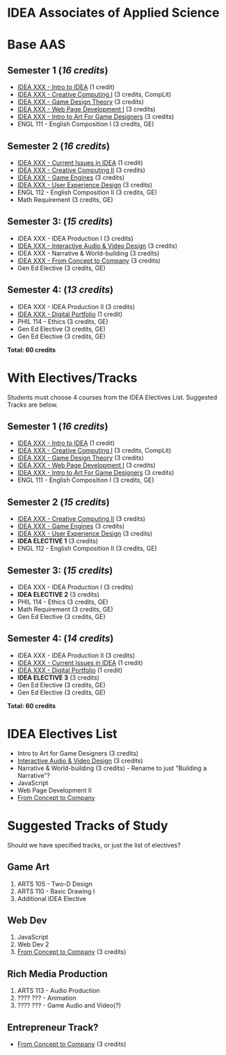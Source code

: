 # IDEA Associates of Applied Science

# Base AAS

## Semester 1 (*16 credits*)
* [IDEA XXX - Intro to IDEA](../classes/intro-to-idea.md) (1 credit)
* [IDEA XXX - Creative Computing I](../classes/creative-computing-i.md) (3 credits, CompLit)
* [IDEA XXX - Game Design Theory](../classes/game-design-theory.md) (3 credits)
* [IDEA XXX - Web Page Development I](../classes/web-page-development-i.md) (3 credits)
* [IDEA XXX - Intro to Art For Game Designers](../classes/intro-to-art-for-game-designers.md) (3 credits)
* ENGL 111 - English Composition I (3 credits, GE)

## Semester 2 (*16 credits*)
* [IDEA XXX - Current Issues in IDEA](../classes/current-issues-in-idea.md) (1 credit)
* [IDEA XXX - Creative Computing II](../classes/creative-computing-ii.md) (3 credits)
* [IDEA XXX - Game Engines](../classes/game-engines.md) (3 credits)
* [IDEA XXX - User Experience Design](../classes/user-experience-design.md) (3 credits)
* ENGL 112 - English Composition II (3 credits, GE)
* Math Requirement (3 credits, GE)

## Semester 3: (*15 credits*)
* IDEA XXX - IDEA Production I (3 credits)
* [IDEA XXX - Interactive Audio & Video Design](../classes/interactive-audio-video-design.md) (3 credits)
* IDEA XXX - Narrative & World-building (3 credits)
* [IDEA XXX - From Concept to Company](../classes/from-concept-to-company.md) (3 credits)
* Gen Ed Elective (3 credits, GE)

## Semester 4: (*13 credits*)
* IDEA XXX - IDEA Production II (3 credits)
* [IDEA XXX - Digital Portfolio](../classes/digital-portfolio.md) (1 credit)
* PHIL 114 - Ethics (3 credits, GE)
* Gen Ed Elective (3 credits, GE)
* Gen Ed Elective (3 credits, GE)

**Total: 60 credits**


# With Electives/Tracks

Students must choose 4 courses from the IDEA Electives List. Suggested Tracks are below.

## Semester 1 (*16 credits*)
* [IDEA XXX - Intro to IDEA](../classes/intro-to-idea.md) (1 credit)
* [IDEA XXX - Creative Computing I](../classes/creative-computing-i.md) (3 credits, CompLit)
* [IDEA XXX - Game Design Theory](../classes/game-design-theory.md) (3 credits)
* [IDEA XXX - Web Page Development I](../classes/web-page-development-i.md) (3 credits)
* [IDEA XXX - Intro to Art For Game Designers](../classes/intro-to-art-for-game-designers.md) (3 credits)
* ENGL 111 - English Composition I (3 credits, GE)

## Semester 2 (*15 credits*)
* [IDEA XXX - Creative Computing II](../classes/creative-computing-ii.md) (3 credits)
* [IDEA XXX - Game Engines](../classes/game-engines.md) (3 credits)
* [IDEA XXX - User Experience Design](../classes/user-experience-design.md) (3 credits)
* **IDEA ELECTIVE 1** (3 credits)
* ENGL 112 - English Composition II (3 credits, GE)

## Semester 3: (*15 credits*)
* IDEA XXX - IDEA Production I (3 credits)
* **IDEA ELECTIVE 2** (3 credits)
* PHIL 114 - Ethics (3 credits, GE)
* Math Requirement (3 credits, GE)
* Gen Ed Elective (3 credits, GE)

## Semester 4: (*14 credits*)
* IDEA XXX - IDEA Production II (3 credits)
* [IDEA XXX - Current Issues in IDEA](../classes/current-issues-in-idea.md) (1 credit)
* [IDEA XXX - Digital Portfolio](../classes/digital-portfolio.md) (1 credit)
* **IDEA ELECTIVE 3** (3 credits)
* Gen Ed Elective (3 credits, GE)
* Gen Ed Elective (3 credits, GE)

**Total: 60 credits**


# IDEA Electives List

* Intro to Art for Game Designers (3 credits)
* [Interactive Audio & Video Design](../classes/interactive-audio-video-design.md) (3 credits)
* Narrative & World-building (3 credits)  - Rename to just "Building a Narrative"?
* JavaScript
* Web Page Development II
* [From Concept to Company](../classes/from-concept-to-company.md)


# Suggested Tracks of Study

Should we have specified tracks, or just the list of electives?

## Game Art
1. ARTS 105 - Two-D Design
1. ARTS 110 - Basic Drawing I
1. Additional IDEA Elective

## Web Dev
1. JavaScript
1. Web Dev 2
1. [From Concept to Company](../classes/from-concept-to-company.md) (3 credits)

## Rich Media Production
1. ARTS 113 - Audio Production
1. ???? ??? - Animation
1. ???? ??? - Game Audio and Video(?)

## Entrepreneur Track?

* [From Concept to Company](../classes/from-concept-to-company.md) (3 credits)
